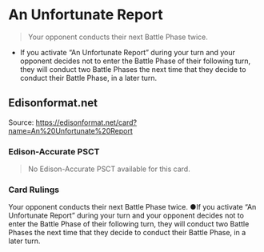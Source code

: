 # An Unfortunate Report

> Your opponent conducts their next Battle Phase twice.

*   If you activate “An Unfortunate Report” during your turn and your opponent decides not to enter the Battle Phase of their following turn, they will conduct two Battle Phases the next time that they decide to conduct their Battle Phase, in a later turn.

## Edisonformat.net

Source: https://edisonformat.net/card?name=An%20Unfortunate%20Report

### Edison-Accurate PSCT

> No Edison-Accurate PSCT available for this card.

### Card Rulings

Your opponent conducts their next Battle Phase twice.
●If you activate “An Unfortunate Report” during your turn and your opponent decides not to enter the Battle Phase of their following turn, they will conduct two Battle Phases the next time that they decide to conduct their Battle Phase, in a later turn.
            